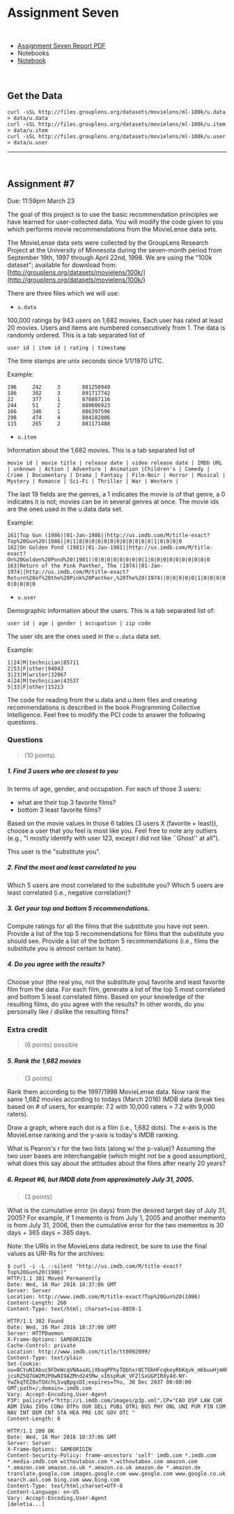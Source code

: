 # Assignment Seven
&nbsp;

*   [Assignment Seven Report PDF](http://datenstrom.gitlab.io/cs532-s17/pdfs/assignment_seven.pdf)
*   Notebooks
  *   [Notebook](http://datenstrom.gitlab.io/cs532-s17/notebooks/.html)

&nbsp;
## Get the Data

    curl -sSL http://files.grouplens.org/datasets/movielens/ml-100k/u.data > data/u.data
    curl -sSL http://files.grouplens.org/datasets/movielens/ml-100k/u.item > data/u.item
    curl -sSL http://files.grouplens.org/datasets/movielens/ml-100k/u.user > data/u.user

-----------------------------------------------------------------------

&nbsp;
## Assignment #7
Due: 11:59pm March 23

The goal of this project is to use the basic recommendation principles
we have learned for user-collected data. You will modify the code
given to you which performs movie recommendations from the MovieLense
data sets.

The MovieLense data sets were collected by the GroupLens Research
Project at the University of Minnesota during the seven-month period
from September 19th, 1997 through April 22nd, 1998.  We are using the 
"100k dataset"; available for download from:
[http://grouplens.org/datasets/movielens/100k/](http://grouplens.org/datasets/movielens/100k/)

There are three files which we will use:

*   `u.data`

100,000 ratings by 943 users on 1,682 movies. Each
user has rated at least 20 movies. Users and items are numbered
consecutively from 1. The data is randomly ordered. This is a tab
separated list of 

    user id | item id | rating | timestamp

The time stamps are unix seconds since 1/1/1970 UTC.

Example:

    196     242     3       881250949
    186     302     3       891717742
    22      377     1       878887116
    244     51      2       880606923
    166     346     1       886397596
    298     474     4       884182806
    115     265     2       881171488

*  `u.item`

Information about the 1,682 movies. This is a tab
separated list of

    movie id | movie title | release date | video release date | IMDb URL | unknown | Action | Adventure | Animation |Children's | Comedy | Crime | Documentary | Drama | Fantasy | Film-Noir | Horror | Musical | Mystery | Romance | Sci-Fi | Thriller | War | Western |

The last 19 fields are the genres, a 1 indicates the movie is of
that genre, a 0 indicates it is not; movies can be in several genres
at once. The movie ids are the ones used in the u.data data set.

Example:

    161|Top Gun (1986)|01-Jan-1986||http://us.imdb.com/M/title-exact?Top%20Gun%20(1986)|0|1|0|0|0|0|0|0|0|0|0|0|0|0|1|0|0|0|0 
    162|On Golden Pond (1981)|01-Jan-1981||http://us.imdb.com/M/title-exact?On%20Golden%20Pond%20(1981)|0|0|0|0|0|0|0|0|1|0|0|0|0|0|0|0|0|0|0 
    163|Return of the Pink Panther, The (1974)|01-Jan-1974||http://us.imdb.com/M/title-exact?Return%20of%20the%20Pink%20Panther,%20The%20(1974)|0|0|0|0|0|1|0|0|0|0|0|0|0|0| 0|0|0|0|0

*  `u.user`

Demographic information about the users. This is a tab
separated list of:

    user id | age | gender | occupation | zip code

The user ids are the ones used in the `u.data` data set.

Example:

    1|24|M|technician|85711 
    2|53|F|other|94043 
    3|23|M|writer|32067 
    4|24|M|technician|43537 
    5|33|F|other|15213

The code for reading from the u.data and u.item files and creating
recommendations is described in the book Programming Collective
Intelligence.  Feel free to modify the PCI code to answer the 
following questions.


### Questions

> (10 points).

##### 1. Find 3 users who are closest to you

In terms of age, gender, and occupation.  For each of those 3 users:

- what are their top 3 favorite films?
- bottom 3 least favorite films?

Based on the movie values in those 6 tables (3 users X (favorite +
least)), choose a user that you feel is most like you.  Feel 
free to note any outliers (e.g., "I mostly identify with user 123,
except I did not like ``Ghost'' at all").  

This user is the "substitute you".  

##### 2. Find the most and least correlated to you

Which 5 users are most correlated to the substitute you?
Which 5 users are least correlated (i.e., negative correlation)?

##### 3. Get your top and bottom 5 recommendations.

Compute ratings for all the films that the substitute you
have not seen.  Provide a list of the top 5 recommendations for films
that the substitute you should see.  Provide a list of the bottom
5 recommendations (i.e., films the substitute you is almost certain
to hate).

##### 4. Do you agree with the results?

Choose your (the real you, not the substitute you) favorite and
least favorite film from the data.  For each film, generate a list
of the top 5 most correlated and bottom 5 least correlated films.
Based on your knowledge of the resulting films, do you agree with
the results?  In other words, do you personally like / dislike
the resulting films?


### Extra credit

> (6 points) possible

##### 5.  Rank the 1,682 movies 

> (3 points)

Rank them according to the 1997/1998 MovieLense
data.  Now rank the same 1,682 movies according to todays (March
2016) IMDB data (break ties based on # of users, for example: 7.2
with 10,000 raters > 7.2 with 9,000 raters).

Draw a graph, where each dot is a film (i.e., 1,682 dots).  The
x-axis is the MovieLense ranking and the y-axis is today's IMDB
ranking.

What is Pearon's r for the two lists (along w/ the p-value)?  Assuming
the two user bases are interchangable (which might not be a good
assumption), what does this say about the attitudes about the films
after nearly 20 years?


##### 6.  Repeat #6, but IMDB data from approximately July 31, 2005. 

> (3 points)

What is the cumulative error (in days) from the desired target day of
July 31, 2005?  For example, if 1 memento is from July 1, 2005 and 
another memento is from July 31, 2006, then the cumulative error 
for the two mementos is 30 days + 365 days = 385 days.

Note: the URIs in the MovieLens data redirect, be sure to use
the final values as URI-Rs for the archives:

    $ curl -i -L --silent "http://us.imdb.com/M/title-exact?Top%20Gun%20(1986)" 
    HTTP/1.1 301 Moved Permanently
    Date: Wed, 16 Mar 2016 18:37:06 GMT
    Server: Server
    Location: http://www.imdb.com/M/title-exact?Top%20Gun%20(1986)
    Content-Length: 260
    Content-Type: text/html; charset=iso-8859-1

    HTTP/1.1 302 Found
    Date: Wed, 16 Mar 2016 18:37:06 GMT
    Server: HTTPDaemon
    X-Frame-Options: SAMEORIGIN
    Cache-Control: private
    Location: http://www.imdb.com/title/tt0092099/
    Content-Type: text/plain
    Set-Cookie: uu=BCYuNIAbuc9FDeWcqVNAaaXLjXbagPPhyTQbhxr8CTOkHFcqkeyRbKqvk_m6buuHjmHkufNf5z5S4WGfKlG6BPOhzgA-jcsRZ5Q7GW2MJP0wNI9AZMnd245Mw_xI6spRuK_VF2lSxUGPIRXy4d-NY-YwZkqTEZ8uTOXchLSvqBpgsDI;expires=Thu, 30 Dec 2037 00:00:00 GMT;path=/;domain=.imdb.com
    Vary: Accept-Encoding,User-Agent
    P3P: policyref="http://i.imdb.com/images/p3p.xml",CP="CAO DSP LAW CUR ADM IVAo IVDo CONo OTPo OUR DELi PUBi OTRi BUS PHY ONL UNI PUR FIN COM NAV INT DEM CNT STA HEA PRE LOC GOV OTC "
    Content-Length: 0

    HTTP/1.1 200 OK
    Date: Wed, 16 Mar 2016 18:37:06 GMT
    Server: Server
    X-Frame-Options: SAMEORIGIN
    Content-Security-Policy: frame-ancestors 'self' imdb.com *.imdb.com *.media-imdb.com withoutabox.com *.withoutabox.com amazon.com *.amazon.com amazon.co.uk *.amazon.co.uk amazon.de *.amazon.de translate.google.com images.google.com www.google.com www.google.co.uk search.aol.com bing.com www.bing.com
    Content-Type: text/html;charset=UTF-8
    Content-Language: en-US
    Vary: Accept-Encoding,User-Agent
    [deletia...]
